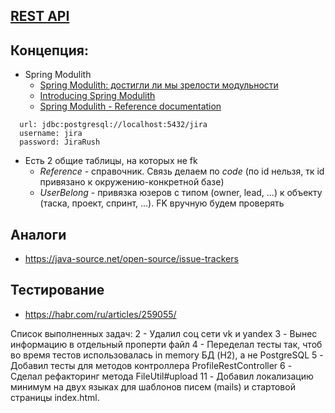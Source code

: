 ## [REST API](http://localhost:8080/doc)

## Концепция:

- Spring Modulith
    - [Spring Modulith: достигли ли мы зрелости модульности](https://habr.com/ru/post/701984/)
    - [Introducing Spring Modulith](https://spring.io/blog/2022/10/21/introducing-spring-modulith)
    - [Spring Modulith - Reference documentation](https://docs.spring.io/spring-modulith/docs/current-SNAPSHOT/reference/html/)

```
  url: jdbc:postgresql://localhost:5432/jira
  username: jira
  password: JiraRush
```

- Есть 2 общие таблицы, на которых не fk
    - _Reference_ - справочник. Связь делаем по _code_ (по id нельзя, тк id привязано к окружению-конкретной базе)
    - _UserBelong_ - привязка юзеров с типом (owner, lead, ...) к объекту (таска, проект, спринт, ...). FK вручную будем
      проверять

## Аналоги

- https://java-source.net/open-source/issue-trackers

## Тестирование

- https://habr.com/ru/articles/259055/

Список выполненных задач:
2 - Удалил соц сети vk и yandex
3 - Вынес информацию в отдельный проперти файл
4 - Переделал тесты так, чтоб во время тестов использовалась in memory БД (H2), а не PostgreSQL
5 - Добавил тесты для методов контроллера ProfileRestController
6 - Сделал рефакторинг метода FileUtil#upload
11 - Добавил локализацию минимум на двух языках для шаблонов писем (mails) и стартовой страницы index.html.